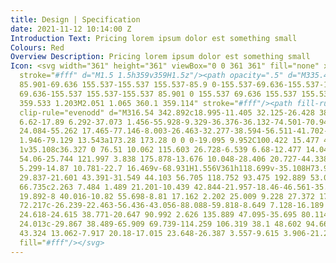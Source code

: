 ```yaml
---
title: Design | Specification
date: 2021-11-12 10:14:00 Z
Introduction Text: Pricing lorem ipsum dolor est something small
Colours: Red
Overview Description: Pricing lorem ipsum dolor est something small
Icon: <svg width="361" height="361" viewBox="0 0 361 361" fill="none" xmlns="http://www.w3.org/2000/svg"><path
  stroke="#fff" d="M1.5 1.5h359v359H1.5z"/><path opacity=".5" d="M335.421 182.673c0
  85.901-69.636 155.537-155.537 155.537-85.9 0-155.537-69.636-155.537-155.537 0-85.9
  69.636-155.537 155.537-155.537 85.901 0 155.537 69.636 155.537 155.537ZM1.205 358.974
  359.533 1.203M2.051 1.065 360.1 359.114" stroke="#fff"/><path fill-rule="evenodd"
  clip-rule="evenodd" d="M316.54 342.892c18.995-11.405 32.125-26.428 38.807-44.488
  6.62-17.89 6.292-37.073 1.456-55.928-9.329-36.376-36.132-74.501-70.941-108.758 17.613-29.115
  24.084-55.262 17.465-77.146-8.003-26.463-32.277-38.594-56.511-41.702-24.477-3.14-53.058
  1.946-79.129 13.543a173.28 173.28 0 0 0-19.095 9.952C100.422 15.477 49.147 1 1.852
  1v35.108c36.327 0 76.51 10.062 115.603 26.728-6.539 6.68-12.477 14.048-17.589 22.099-34.321
  54.06-25.744 121.997 3.838 175.878-13.676 10.048-28.406 20.727-44.338 32.276l-.002.001c-7.309
  5.299-14.87 10.781-22.7 16.469v-68.931H1.556V361h118.699v-35.108H73.972l5.66-4.098.002-.002c15.407-11.154
  29.837-21.601 43.391-31.549 44.103 56.705 118.752 93.475 192.889 53.007l.317-.172.309-.186ZM269.722
  66.735c2.263 7.484 1.489 21.201-10.439 42.844-21.957-18.46-46.561-35.849-72.631-51.076
  19.892-8 40.016-10.82 55.698-8.81 17.162 2.202 25.009 9.228 27.372 17.042Zm-30.074
  72.217c-26.239-22.463-56.436-43.056-88.088-59.818-8.649 7.128-16.189 15.38-22.054
  24.618-24.615 38.771-20.647 90.992 2.626 135.889 47.095-35.695 80.114-64.646 107.516-100.689Zm25.814
  24.013c-29.867 38.489-65.909 69.739-114.259 106.319 38.1 48.602 94.664 71.985 147.57
  43.324 13.062-7.917 20.18-17.015 23.648-26.387 3.557-9.615 3.906-21.252.374-35.023-6.754-26.337-26.973-57.416-57.333-88.233Z"
  fill="#fff"/></svg>
---
```


